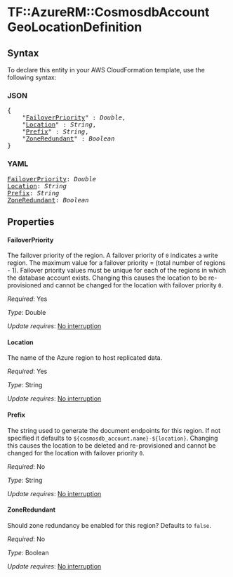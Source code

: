 # TF::AzureRM::CosmosdbAccount GeoLocationDefinition

## Syntax

To declare this entity in your AWS CloudFormation template, use the following syntax:

### JSON

<pre>
{
    "<a href="#failoverpriority" title="FailoverPriority">FailoverPriority</a>" : <i>Double</i>,
    "<a href="#location" title="Location">Location</a>" : <i>String</i>,
    "<a href="#prefix" title="Prefix">Prefix</a>" : <i>String</i>,
    "<a href="#zoneredundant" title="ZoneRedundant">ZoneRedundant</a>" : <i>Boolean</i>
}
</pre>

### YAML

<pre>
<a href="#failoverpriority" title="FailoverPriority">FailoverPriority</a>: <i>Double</i>
<a href="#location" title="Location">Location</a>: <i>String</i>
<a href="#prefix" title="Prefix">Prefix</a>: <i>String</i>
<a href="#zoneredundant" title="ZoneRedundant">ZoneRedundant</a>: <i>Boolean</i>
</pre>

## Properties

#### FailoverPriority

The failover priority of the region. A failover priority of `0` indicates a write region. The maximum value for a failover priority = (total number of regions - 1). Failover priority values must be unique for each of the regions in which the database account exists. Changing this causes the location to be re-provisioned and cannot be changed for the location with failover priority `0`.

_Required_: Yes

_Type_: Double

_Update requires_: [No interruption](https://docs.aws.amazon.com/AWSCloudFormation/latest/UserGuide/using-cfn-updating-stacks-update-behaviors.html#update-no-interrupt)

#### Location

The name of the Azure region to host replicated data.

_Required_: Yes

_Type_: String

_Update requires_: [No interruption](https://docs.aws.amazon.com/AWSCloudFormation/latest/UserGuide/using-cfn-updating-stacks-update-behaviors.html#update-no-interrupt)

#### Prefix

The string used to generate the document endpoints for this region. If not specified it defaults to `${cosmosdb_account.name}-${location}`. Changing this causes the location to be deleted and re-provisioned and cannot be changed for the location with failover priority `0`.

_Required_: No

_Type_: String

_Update requires_: [No interruption](https://docs.aws.amazon.com/AWSCloudFormation/latest/UserGuide/using-cfn-updating-stacks-update-behaviors.html#update-no-interrupt)

#### ZoneRedundant

Should zone redundancy be enabled for this region? Defaults to `false`.

_Required_: No

_Type_: Boolean

_Update requires_: [No interruption](https://docs.aws.amazon.com/AWSCloudFormation/latest/UserGuide/using-cfn-updating-stacks-update-behaviors.html#update-no-interrupt)

